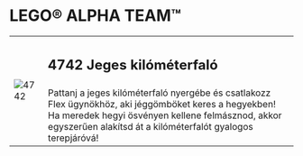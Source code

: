 # LEGO® ALPHA TEAM™

<table>
<tr>
<td rowspan="2"><img alt="4742" src="https://www.lego.com/cdn/product-assets/product.img.pri/4742_prod.jpg"></td>
<td><h2>4742 Jeges kilóméterfaló</h2></td>
</tr>
<tr>
<td>Pattanj a jeges kilóméterfaló nyergébe és csatlakozz Flex ügynökhöz, aki jéggömböket keres a hegyekben! Ha meredek hegyi ösvényen kellene felmásznod, akkor egyszerűen alakítsd át a kilóméterfalót gyalogos terepjáróvá!</td>
</tr>
</table>